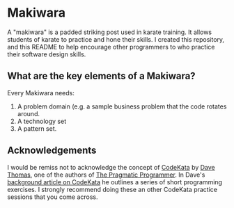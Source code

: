 Makiwara
========
A "makiwara" is a padded striking post used in karate training. It allows students of karate to practice and hone their skills. I created this repository, and this README to help encourage other programmers to who practice their software design skills.

What are the key elements of a Makiwara?
----------------------------------------
Every Makiwara needs:

1. A problem domain (e.g. a sample business problem that the code rotates around.
2. A technology set
3. A pattern set.

Acknowledgements
----------------
I would be remiss not to acknowledge the concept of [CodeKata](http://codekata.pragprog.com/) by [Dave Thomas](http://pragdave.pragprog.com/), one of the authors of [The Pragmatic Programmer](http://pragprog.com/book/tpp/the-pragmatic-programmer). In Dave's [background article on CodeKata](http://codekata.pragprog.com/2007/01/code_kata_backg.html#more) he outlines a series of short programming exercises. I strongly recommend doing these an other CodeKata practice sessions that you come across.

